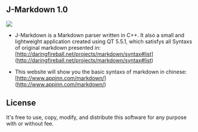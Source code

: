 ## J-Markdown 1.0

![](https://github.com/darkbao/Markdown/blob/master/J-md.png)

+ J-Markdown is a Markdown parser written in C++. It also a small and lightweight application created using
QT 5.5.1, which satisfys all Syntaxs of original markdown presented in: [http://daringfireball.net/projects/markdown/syntax#list]
(http://daringfireball.net/projects/markdown/syntax#list)

+ This website will show you the basic syntaxs of markdown in chinese: [http://www.appinn.com/markdown/]
(http://www.appinn.com/markdown/)


## License
It's free to use, copy, modify, and distribute this software for any purpose with or without fee.



